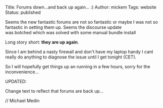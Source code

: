 Title: Forums down...and back up again... :)
Author: mickem
Tags: website
Status: published

Seems the new fantastic forums are not so fantastic or maybe I was not
so fantastic in setting them up. Seems the discourse update
was botched which was solved with some manual bundle install

Long story short: **they are up again**.

Since I am behind a nasty firewall and don't have my laptop handy I cant
really do anything to diagnose the issue until I get tonight (CET).

So I will hopefully get things up an running in a few hours, sorry for
the inconvenience...

UPDATED:

Change text to reflect that forums are back up...

// Michael Medin
